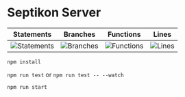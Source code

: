 # Septikon Server
| Statements                  | Branches                | Functions                 | Lines                |
| --------------------------- | ----------------------- | ------------------------- | -------------------- |
| ![Statements](https://img.shields.io/badge/Coverage-68.51%25-red.svg) | ![Branches](https://img.shields.io/badge/Coverage-58.79%25-red.svg) | ![Functions](https://img.shields.io/badge/Coverage-69.49%25-red.svg) | ![Lines](https://img.shields.io/badge/Coverage-70.52%25-red.svg)    |
`npm install`

`npm run test` or `npm run test -- --watch`

`npm run start`